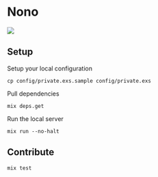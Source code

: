 # Nono

![](http://i.imgur.com/2N4NLnF.png)

## Setup

Setup your local configuration
```
cp config/private.exs.sample config/private.exs
```

Pull dependencies
```
mix deps.get
```

Run the local server
```
mix run --no-halt
```

## Contribute

```
mix test
```
